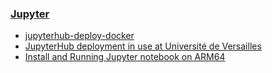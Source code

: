 ### [Jupyter](https://jupyter.org/)

- [jupyterhub-deploy-docker](https://github.com/jupyterhub/jupyterhub-deploy-docker)
- [JupyterHub deployment in use at Université de Versailles](https://github.com/defeo/jupyterhub-docker)
- [Install and Running Jupyter notebook on ARM64](https://linaro.atlassian.net/wiki/spaces/BDDS/pages/26092012207/Install+and+Running+Jupyter+notebook+on+ARM64)